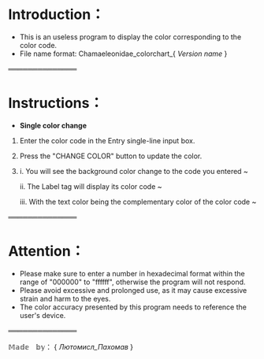 # Introduction：

- This is an useless program to display the color corresponding to the color code.
- File name format:    Chamaeleonidae_colorchart_{ _Version name_ }

══════════════

# Instructions：

- **Single color change**

 1. Enter the color code in the Entry single-line input box.
 2. Press the "CHANGE COLOR" button to update the color.
 3. i.   You will see the background color change to the code you entered ~
    
    ii.  The Label tag will display its color code ~
    
    iii. With the text color being the complementary color of the color code ~

══════════════

# Attention：

- Please make sure to enter a number in hexadecimal format within the range of "000000" to "ffffff", otherwise the program will not respond.
- Please avoid excessive and prolonged use, as it may cause excessive strain and harm to the eyes.
- The color accuracy presented by this program needs to reference the user's device.

══════════════

𝕄𝕒𝕕𝕖　𝕓𝕪： { _Лютомисл_Пахомав_ }
